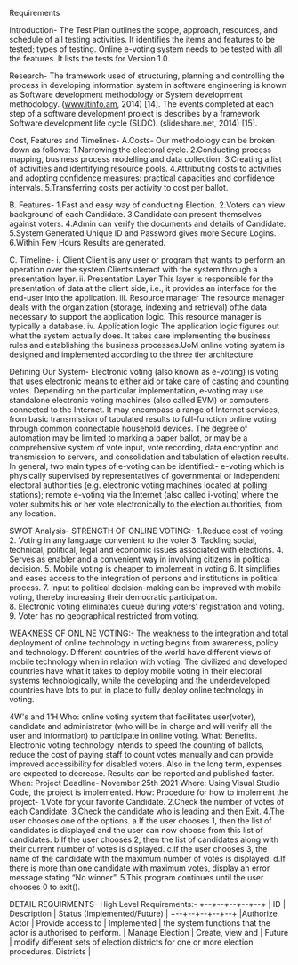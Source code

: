 Requirements

Introduction-
The Test Plan outlines the scope, approach, resources, and schedule of all testing activities. It identifies the items and features to be tested; types of testing. Online e-voting system needs to be tested with all the features. It lists the tests for Version 1.0.

Research-
The framework used of structuring, planning and controlling the process in developing information system in software engineering is known as Software development methodology or System development methodology. (www.itinfo.am, 2014) [14]. The events completed at each step of a software development project is describes by a framework Software development life cycle (SLDC). (slideshare.net, 2014) [15].

Cost, Features and Timelines-
A.Costs-
Our methodology can be broken down as follows:
1.Narrowing the electoral cycle.
2.Conducting process mapping, business process modelling and data collection.
3.Creating a list of activities and identifying resource pools.
4.Attributing costs to activities and adopting confidence measures: practical capacities and confidence intervals.
5.Transferring costs per activity to cost per ballot.

B. Features-
1.Fast and easy way of conducting Election.
2.Voters can view background of each Candidate.
3.Candidate can present themselves against voters.
4.Admin can verify the documents and details of Candidate.
5.System Generated Unique ID and Password gives more Secure Logins.
6.Within Few Hours Results are generated.

C. Timeline-
i. Client
Client is any user or program that wants to perform an operation over the system.Clientsinteract with the system through a presentation layer.
ii. Presentation Layer
This layer is responsible for the presentation of data at the client side, i.e., it provides an
interface for the end-user into the application.
iii. Resource manager
The resource manager deals with the organization (storage, indexing and retrieval) ofthe data necessary to
support the application logic. This resource manager is typically a database.
iv. Application logic
The application logic figures out what the system actually does. It takes care implementing the business rules
and establishing the business processes.UoM online voting system is designed and implemented according to
the three tier architecture.

Defining Our System-
Electronic voting (also known as e-voting) is voting that uses electronic means to either aid or take care of casting and counting votes.
Depending on the particular implementation, e-voting may use standalone electronic voting machines (also called EVM) or computers connected to the Internet. It may encompass a range of Internet services, from basic transmission of tabulated results to full-function online voting through common connectable household devices. The degree of automation may be limited to marking a paper ballot, or may be a comprehensive system of vote input, vote recording, data encryption and transmission to servers, and consolidation and tabulation of election results.
In general, two main types of e-voting can be identified:-
e-voting which is physically supervised by representatives of governmental or independent electoral authorities (e.g. electronic voting machines located at polling stations);
remote e-voting via the Internet (also called i-voting) where the voter submits his or her vote electronically to the election authorities, from any location.

SWOT Analysis- STRENGTH OF ONLINE VOTING:-
1.Reduce cost of voting  
2. Voting in any language convenient to the voter 
3. Tackling social, technical, political, legal and economic issues associated with elections. 
4. Serves as enabler and a convenient way in involving citizens in political decision. 
5. Mobile voting is cheaper to implement in voting 
6. It simplifies and eases access to the integration of persons and institutions in political process.
7. Input to political decision-making can be improved with mobile voting, thereby increasing their democratic participation.  
8. Electronic voting eliminates queue during voters’ registration and voting. 
9. Voter has no geographical restricted from voting. 

WEAKNESS OF ONLINE VOTING:-
The  weakness  to the  integration and  total deployment of  online  technology in  voting  begins from awareness, policy and technology. Different countries of the world have different views of mobile technology when in relation with voting. The civilized and developed countries have what it takes to deploy mobile voting in their electoral systems technologically, while the developing and the underdeveloped countries have lots to put in place to fully deploy online technology in voting.

4W's and 1'H
Who: online voting system that facilitates user(voter), candidate and administrator (who will be in charge and will verify all the user and information) to participate in online voting. 
What: Benefits. Electronic voting technology intends to speed the counting of ballots, reduce the cost of paying staff to count votes manually and can provide improved accessibility for disabled voters. Also in the long term, expenses are expected to decrease. Results can be reported and published faster.
When: Project Deadline- November 25th 2021
Where: Using Visual Studio Code, the project is implemented.
How: Procedure for how to implement the project-
1.Vote for your favorite Candidate.
2.Check the number of votes of each Candidate.
3.Check the candidate who is leading and then Exit.
4.The user chooses one of the options.
a.If the user chooses 1, then the list of candidates is displayed and the user can now choose from this list of candidates.
b.If the user chooses 2, then the list of candidates along with their current number of votes is displayed.
c.If the user chooses 3, the name of the candidate with the maximum number of votes is displayed. d.If there is more than one candidate with maximum votes, display an error message stating “No winner”.
5.This program continues until the user chooses 0 to exit().

DETAIL REQUIRMENTS-
High Level Requirements:-
+--+--+--+--+--+
| ID             | Description               |  Status (Implemented/Future)  |
+--+--+--+--+--+
|Authorize Actor | Provide access to         |   Implemented                 |
                   the system
                   functions that the actor
                   is 
                  authorised to perform. 
| Manage Election | Create, view and        |  Future                        |
                    modify different sets 
                    of election districts 
                    for one or more election 
                    procedures.
  Districts       |
